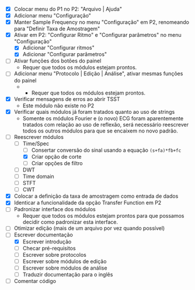 ﻿- [x] Colocar menu do P1 no P2: "Arquivo | Ajuda"
- [x] Adicionar menu "Configuração"
- [x] Manter Sample Frequency no menu "Configuração" em P2, renomeando para "Definir Taxa de Amostragem"
- [x] Ativar em P2: "Configurar Ritmo" e "Configurar parâmetros" no menu "Configuração"
  - [x] Adicionar "Configurar ritmos"
  - [x] Adicionar "Configurar parâmetros"
- [ ] Ativar funções dos botões do painel
  + Requer que todos os módulos estejam prontos.
- [ ] Adicionar menu "Protocolo | Edição | Análise", ativar mesmas funções do painel
  + + Requer que todos os módulos estejam prontos.
- [x] Verificar mensagens de erros ao abrir TSST
  + Este módulo não existe no P2
- [x] Verificar quais módulos já foram tratados quanto ao uso de strings
  + Somente os módulos Fourier e (o novo) ECG foram aparentemente tratados com relação ao uso de reflexão, será necessário reescrever todos os outros módulos para que se encaixem no novo padrão.
- [ ] Reescrever módulos
  - [ ] Time/Spec
    - [ ] Consertar conversão do sinal usando a equação `(s+fa)*fb+fc`
    - [x] Criar opção de corte
	- [ ] Criar opções de filtro
  - [ ] DWT
  - [ ] Time domain
  - [ ] STFT
  - [ ] CWT
- [x] Colocar a definição da taxa de amostragem como entrada de dados
- [x] Identicar a funcionalidade da opção Transfer Function em P2
- [ ] Padronizar interface dos módulos
  + Requer que todos os módulos estejam prontos para que possamos decidir como padronizar esta interface.
- [ ] Otimizar edição (mais de um arquivo por vez quando possível)
- [ ] Escrever documentação
  - [x] Escrever introdução
  - [ ] Checar pré-requisitos
  - [ ] Escrever sobre protocolos
  - [ ] Escrever sobre módulos de edição
  - [ ] Escrever sobre módulos de análise
  - [ ] Traduzir documentação para o inglês
- [ ] Comentar código
